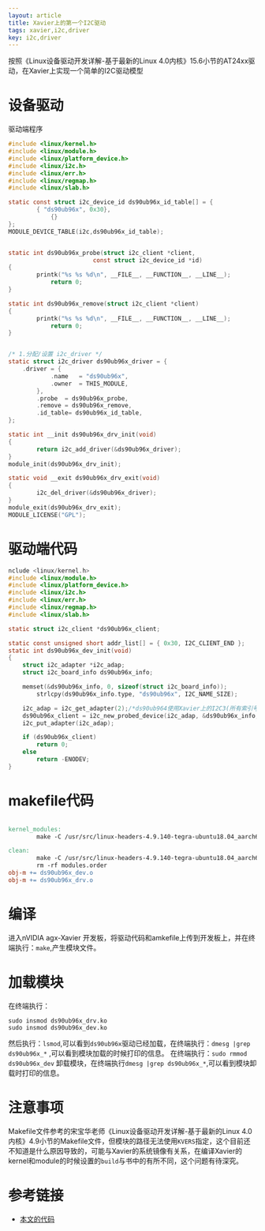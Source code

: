 ```yaml
---
layout: article
title: Xavier上的第一个I2C驱动 
tags: xavier,i2c,driver
key: i2c,driver
---
```

按照《Linux设备驱动开发详解-基于最新的Linux 4.0内核》15.6小节的AT24xx驱动，在Xavier上实现一个简单的I2C驱动模型 
# 设备驱动
驱动端程序
``` c
#include <linux/kernel.h>
#include <linux/module.h>
#include <linux/platform_device.h>
#include <linux/i2c.h>
#include <linux/err.h>
#include <linux/regmap.h>
#include <linux/slab.h>

static const struct i2c_device_id ds90ub96x_id_table[] = {
		{ "ds90ub96x", 0x30},
			{}
};
MODULE_DEVICE_TABLE(i2c,ds90ub96x_id_table);	


static int ds90ub96x_probe(struct i2c_client *client,
						const struct i2c_device_id *id)
{
		printk("%s %s %d\n", __FILE__, __FUNCTION__, __LINE__);
			return 0;
}

static int ds90ub96x_remove(struct i2c_client *client)
{
		printk("%s %s %d\n", __FILE__, __FUNCTION__, __LINE__);
			return 0;
}


/* 1.分配/设置 i2c_driver */
static struct i2c_driver ds90ub96x_driver = {
	.driver	= {
			.name	= "ds90ub96x",
			.owner	= THIS_MODULE,
		},
		.probe	= ds90ub96x_probe,
		.remove	= ds90ub96x_remove,
		.id_table= ds90ub96x_id_table,
};

static int __init ds90ub96x_drv_init(void)
{
		return i2c_add_driver(&ds90ub96x_driver);
}
module_init(ds90ub96x_drv_init);

static void __exit ds90ub96x_drv_exit(void)
{
		i2c_del_driver(&ds90ub96x_driver);
}
module_exit(ds90ub96x_drv_exit);
MODULE_LICENSE("GPL");

```

# 驱动端代码
``` c
nclude <linux/kernel.h>
#include <linux/module.h>
#include <linux/platform_device.h>
#include <linux/i2c.h>
#include <linux/err.h>
#include <linux/regmap.h>
#include <linux/slab.h>

static struct i2c_client *ds90ub96x_client;

static const unsigned short addr_list[] = { 0x30, I2C_CLIENT_END };
static int ds90ub96x_dev_init(void)
{
	struct i2c_adapter *i2c_adap;
	struct i2c_board_info ds90ub96x_info;

	memset(&ds90ub96x_info, 0, sizeof(struct i2c_board_info));	
		strlcpy(ds90ub96x_info.type, "ds90ub96x", I2C_NAME_SIZE);

	i2c_adap = i2c_get_adapter(2);/*ds90ub964使用Xavier上的I2C3(所有索引号为2)*/
	ds90ub96x_client = i2c_new_probed_device(i2c_adap, &ds90ub96x_info, addr_list, NULL);
	i2c_put_adapter(i2c_adap);

	if (ds90ub96x_client)
		return 0;
	else
		return -ENODEV;
}

```

# makefile代码
``` makefile

kernel_modules:
        make -C /usr/src/linux-headers-4.9.140-tegra-ubuntu18.04_aarch64/kernel-4.9/  M=$(CURDIR) modules

clean:
        make -C /usr/src/linux-headers-4.9.140-tegra-ubuntu18.04_aarch64/kernel-4.9/ M=$(CURDIR) clean
        rm -rf modules.order
obj-m += ds90ub96x_dev.o
obj-m += ds90ub96x_drv.o


```
# 编译 
进入nVIDIA agx-Xavier 开发板，将驱动代码和amkefile上传到开发板上，并在终端执行：` make `,产生模块文件。 

# 加载模块
在终端执行： 
``` shell
sudo insmod ds90ub96x_drv.ko 
sudo insmod ds90ub96x_dev.ko

```
然后执行：` lsmod `,可以看到` ds90ub96x `驱动已经加载，在终端执行：` dmesg |grep ds90ub96x_* ` ,可以看到模块加载的时候打印的信息。 
在终端执行：` sudo rmmod ds90ub96x_dev ` 卸载模块，在终端执行` dmesg |grep ds90ub96x_* `,可以看到模块卸载时打印的信息。 

# 注意事项
Makefile文件参考的宋宝华老师《Linux设备驱动开发详解-基于最新的Linux 4.0内核》4.9小节的Makefile文件，但模块的路径无法使用` KVERS `指定，这个目前还不知道是什么原因导致的，可能与Xavier的系统镜像有关系，在编译Xavier的kernel和module的时候设置的` build `与书中的有所不同，这个问题有待深究。 
# 参考链接
* [本文的代码](https://github.com/sunzhongmeng/nvidia-agx-xavier-training/tree/master/1.first-i2c-driver)
